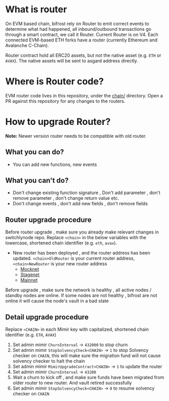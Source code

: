 <!-- markdownlint-disable MD024 -->

# What is router

On EVM based chain, bifrost rely on Router to emit correct events to determine what had happened, all inbound/outbound transactions go through a smart contract, we call it Router. Current Router is on V4. Each connected EVM-based ETH forks have a router (currently Ethereum and Avalanche C-Chain).

Router contract hold all ERC20 assets, but not the native asset (e.g. `ETH` or `AVAX`). The native assets will be sent to asgard address directly.

# Where is Router code?

EVM router code lives in this repository, under the [chain/](../chain/) directory. Open a PR against this repository for any changes to the routers.

# How to upgrade Router?

**Note:** Newer version router needs to be compatible with old router.

## What you can do?

- You can add new functions, new events

## What you can't do?

- Don't change existing function signature , Don't add parameter , don't remove parameter , don't change return value etc.
- Don't change events , don't add new fields , don't remove fields

## Router upgrade procedure

Before router upgrade , make sure you already make relevant changes in switchlynode repo. Replace `<chain>` in the below variables with the lowercase, shortened chain identifier (e.g. `eth`, `avax`).

- New router has been deployed , and the router address has been updated. `<chain>OldRouter` is your current router address, `<chain>NewRouter` is your new router address
  - [Mocknet](https://gitlab.com/switchly/switchlynode/-/blob/develop/x/switchly/router_upgrade_info_mocknet.go)
  - [Stagenet](https://gitlab.com/switchly/switchlynode/-/blob/develop/x/switchly/router_upgrade_info_stagenet.go)
  - [Mainnet](https://gitlab.com/switchly/switchlynode/-/blob/develop/x/switchly/router_upgrade_info.go)

Before upgrade , make sure the network is healthy , all active nodes / standby nodes are online. If some nodes are not healthy , bifrost are not online it will cause the node's vault in a bad state

## Detail upgrade procedure

Replace `<CHAIN>` in each Mimir key with capitalized, shortened chain identifier (e.g. `ETH`, `AVAX`)

1. Set admin mimir `ChurnInterval` -> `432000` to stop churn
2. Set admin mimir `StopSolvencyCheck<CHAIN>` -> `1` to stop Solvency checker on `CHAIN`, this will make sure the migration fund will not cause solvency checker to halt the chain
3. Set admin mimir `MimirUpgradeContract<CHAIN>` -> `1` to update the router
4. Set admin mimir `ChurnInterval` -> `43200`
5. Wait a churn to kick off , and make sure funds have been migrated from older router to new router. And vault retired successfully
6. Set admin mimir `StopSolvencyCheck<CHAIN>` -> `0` to resume solvency checker on `CHAIN`
